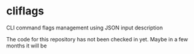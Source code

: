 # cliflags
CLI command flags management using JSON input description

The code for this repository has not been checked in yet.  Maybe in a few months it will be
